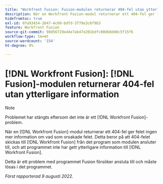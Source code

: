 ```yaml
---
title: "Workfront Fusion: Fusion-modulen returnerar 404-fel utan ytterligare information"
description: När en Workfront Fusion-modul returnerar ett 404-fel ger felet ingen mer information om vad som orsakade felet. Detta beror på att felet 404 skickas till Workfront Fusion från det program som modulen ansluter till, och att programmet inte har lämnat ytterligare information till Workfront Fusion.
hidefromtoc: true
exl-id: 07a93454-2647-4c60-bdfd-3779e3c6f9b3
feature: Workfront Fusion
source-git-commit: 98d56729e44e7ab47e201bdfc00db8d40c5f15f6
workflow-type: tm+mt
source-wordcount: '154'
ht-degree: 0%

---
```


# [!DNL Workfront Fusion]: [!DNL Fusion]-modulen returnerar 404-fel utan ytterligare information

>[!NOTE]
>
>Problemet har stängts eftersom det inte är ett [!DNL Workfront Fusion]-problem.

När en [!DNL Workfront Fusion]-modul returnerar ett 404-fel ger felet ingen mer information om vad som orsakade felet. Detta beror på att 404-felet skickas till [!DNL Workfront Fusion] från det program som modulen ansluter till, och att programmet inte har gett ytterligare information till [!DNL Workfront Fusion].

Detta är ett problem med programmet Fusion försöker ansluta till och måste lösas i det programmet.

_Först rapporterad 9 augusti 2022._
